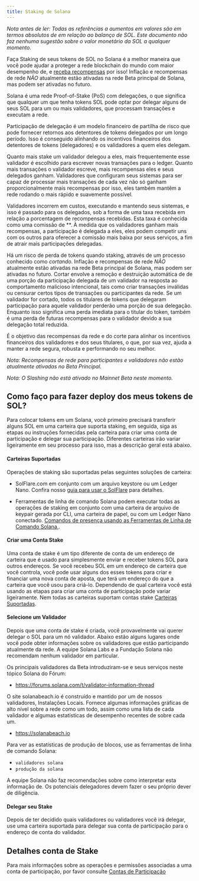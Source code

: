 ```yaml
---
title: Staking de Solana
---
```


_Nota antes de ler: Todas as referências a aumentos em valores são em termos absolutos de em relação ao balanço de SOL. Este documento não faz nenhuma sugestão sobre o valor monetário da SOL a qualquer momento._

Faça Staking de seus tokens de SOL no Solana é a melhor maneira que você pode ajudar a proteger a rede blockchain do mundo com maior desempenho de, e [receba recompensas](implemented-proposals/staking-rewards.md) por isso! Inflação e recompensas de rede _NÃO_ atualmente estão ativadas na rede Beta principal de Solana, mas podem ser ativadas no futuro.

Solana é uma rede Proof-of-Stake (PoS) com delegações, o que significa que qualquer um que tenha tokens SOL pode optar por delegar alguns de seus SOL para um ou mais validadores, que processam transações e executam a rede.

Participação de delegação é um modelo financeiro de partilha de risco que pode fornecer retornos aos detentores de tokens delegados por um longo período. Isso é conseguido alinhando os incentivos financeiros dos detentores de tokens (delegadores) e os validadores a quem eles delegam.

Quanto mais stake um validador delegou a eles, mais frequentemente esse validador é escolhido para escrever novas transações para o ledger. Quanto mais transações o validador escreve, mais recompensas eles e seus delegados ganham. Validadores que configuram seus sistemas para ser capaz de processar mais transações de cada vez não só ganham proporcionalmente mais recompensas por isso, eles também mantêm a rede rodando o mais rápido e suavemente possível.

Validadores incorrem em custos, executando e mantendo seus sistemas, e isso é passado para os delegados, sob a forma de uma taxa recebida em relação a porcentagem de recompensas recebidas. Esta taxa é conhecida como uma comissão de \*\*. À medida que os validadores ganham mais recompensas, a participação é delegada a eles, eles podem competir uns com os outros para oferecer a comissão mais baixa por seus serviços, a fim de atrair mais participações delegadas.

Há um risco de perda de tokens quando staking, através de um processo conhecido como _cortando_. Inflação e recompensas de rede _NÃO_ atualmente estão ativadas na rede Beta principal de Solana, mas podem ser ativadas no futuro. Cortar envolve a remoção e destruição automática de de uma porção da participação delegada de um validador na resposta ao comportamento malicioso intencional, tais como criar transações inválidas ou censurar certos tipos de transações ou participantes da rede. Se um validador for cortado, todos os titulares de tokens que delegaram participação para aquele validador perderão uma porção de sua delegação. Enquanto isso significa uma perda imediata para o titular do token, também é uma perda de futuras recompensas para o validador devido a sua delegação total reduzida.

É o objetivo das recompensas da rede e do corte para alinhar os incentivos financeiros dos validadores e dos seus titulares, o que, por sua vez, ajuda a manter a rede segura, robusta e performando no seu melhor.

_Nota: Recompensas de rede para participantes e validadores não estão atualmente ativadas no Beta Principal._

_Nota: O Slashing não está ativado no Mainnet Beta neste momento._

## Como faço para fazer deploy dos meus tokens de SOL?

Para colocar tokens em um Solana, você primeiro precisará transferir alguns SOL em uma carteira que suporta staking, em seguida, siga as etapas ou instruções fornecidas pela carteira para criar uma conta de participação e delegar sua participação. Diferentes carteiras irão variar ligeiramente em seu processo para isso, mas a descrição geral está abaixo.

#### Carteiras Suportadas

Operações de staking são suportadas pelas seguintes soluções de carteira:

- SolFlare.com em conjunto com um arquivo keystore ou um Ledger Nano. Confira nosso [guia para usar o SolFlare](wallet-guide/solflare.md) para detalhes.

- Ferramentas de linha de comando Solana podem executar todas as operações de staking em conjunto com uma carteira de arquivo de keypair gerada por CLI, uma carteira de papel, ou com um Ledger Nano conectado. [Comandos de presença usando as Ferramentas de Linha de Comando Solana,](cli/delegate-stake.md).

#### Criar uma Conta Stake

Uma conta de stake é um tipo diferente de conta de um endereço de carteira que é usado para simplesmente enviar e receber tokens SOL para outros endereços. Se você recebeu SOL em um endereço de carteira que você controla, você pode usar alguns dos esses tokens para criar e financiar uma nova conta de aposta, que terá um endereço do que a carteira que você usou para criá-lo. Dependendo de qual carteira você está usando as etapas para criar uma conta de participação pode variar ligeiramente. Nem todas as carteiras suportam contas stake [Carteiras Suportadas](#supported-wallets).

#### Selecione um Validador

Depois que uma conta de stake é criada, você provavelmente vai querer delegar o SOL para um nó validador. Abaixo estão alguns lugares onde você pode obter informações sobre os validadores que estão participando atualmente da rede. A equipe Solana Labs e a Fundação Solana não recomendam nenhum validador em particular.

Os principais validadores da Beta introduziram-se e seus serviços neste tópico Solana do Fórum:

- https://forums.solana.com/t/validator-information-thread

O site solanabeach.io é construído e mantido por um de nossos validadores, Instalações Locais. Fornece algumas informações gráficas de alto nível sobre a rede como um todo, assim como uma lista de cada validador e algumas estatísticas de desempenho recentes de sobre cada um.

- https://solanabeach.io

Para ver as estatísticas de produção de blocos, use as ferramentas de linha de comando Solana:

- `validadores solana`
- `produção da solana`

A equipe Solana não faz recomendações sobre como interpretar esta informação de. Os potenciais delegadores devem fazer o seu próprio dever de diligência.

#### Delegar seu Stake

Depois de ter decidido quais validadores ou validadores você irá delegar, use uma carteira suportada para delegar sua conta de participação para o endereço de conta do validador.

## Detalhes conta de Stake

Para mais informações sobre as operações e permissões associadas a uma conta de participação, por favor consulte [Contas de Participação](staking/stake-accounts.md)
